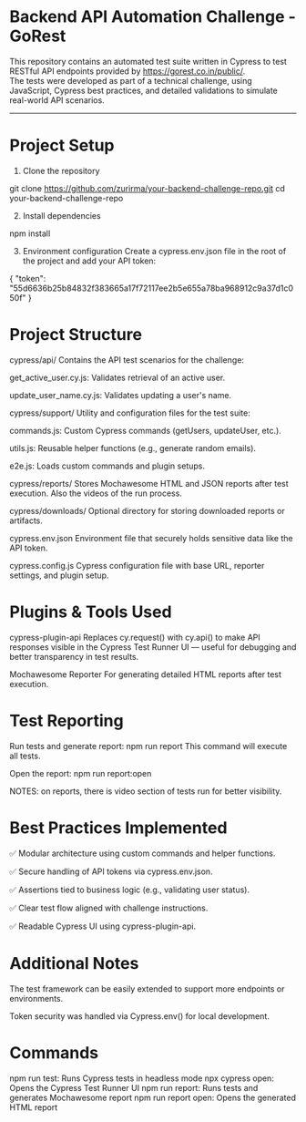 # Backend API Automation Challenge - GoRest

This repository contains an automated test suite written in Cypress to test RESTful API endpoints provided by https://gorest.co.in/public/.  
The tests were developed as part of a technical challenge, using JavaScript, Cypress best practices, and detailed validations to simulate real-world API scenarios.

---

# Project Setup

 1. Clone the repository

git clone https://github.com/zurirma/your-backend-challenge-repo.git
cd your-backend-challenge-repo

2. Install dependencies

npm install

3. Environment configuration
Create a cypress.env.json file in the root of the project and add your API token:

{
  "token": "55d6636b25b84832f383665a17f72117ee2b5e655a78ba968912c9a37d1c050f"
}

# Project Structure

cypress/api/
Contains the API test scenarios for the challenge:

get_active_user.cy.js: Validates retrieval of an active user.

update_user_name.cy.js: Validates updating a user's name.

cypress/support/
Utility and configuration files for the test suite:

commands.js: Custom Cypress commands (getUsers, updateUser, etc.).

utils.js: Reusable helper functions (e.g., generate random emails).

e2e.js: Loads custom commands and plugin setups.

cypress/reports/
Stores Mochawesome HTML and JSON reports after test execution.  Also the videos of the run process.

cypress/downloads/
Optional directory for storing downloaded reports or artifacts.

cypress.env.json
Environment file that securely holds sensitive data like the API token.

cypress.config.js
Cypress configuration file with base URL, reporter settings, and plugin setup.

# Plugins & Tools Used

cypress-plugin-api
Replaces cy.request() with cy.api() to make API responses visible in the Cypress Test Runner UI — useful for debugging and better transparency in test results.

Mochawesome Reporter
For generating detailed HTML reports after test execution.

# Test Reporting
Run tests and generate report:
npm run report
This command will execute all tests.


Open the report:
npm run report:open

NOTES:  on reports, there is  video section of tests run for better visibility.

# Best Practices Implemented
✅ Modular architecture using custom commands and helper functions.

✅ Secure handling of API tokens via cypress.env.json.

✅ Assertions tied to business logic (e.g., validating user status).

✅ Clear test flow aligned with challenge instructions.

✅ Readable Cypress UI using cypress-plugin-api.

# Additional Notes
The test framework can be easily extended to support more endpoints or environments.

Token security was handled via Cypress.env() for local development.

# Commands	
npm run test:	Runs Cypress tests in headless mode
npx cypress open:	Opens the Cypress Test Runner UI
npm run report:	 Runs tests and generates Mochawesome report
npm run report open:	Opens the generated HTML report

